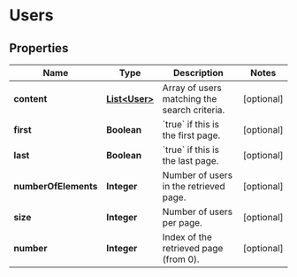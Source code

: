 

# Users

## Properties

Name | Type | Description | Notes
------------ | ------------- | ------------- | -------------
**content** | [**List&lt;User&gt;**](User.md) | Array of users matching the search criteria. |  [optional]
**first** | **Boolean** | &#x60;true&#x60; if this is the first page.  |  [optional]
**last** | **Boolean** | &#x60;true&#x60; if this is the last page.  |  [optional]
**numberOfElements** | **Integer** | Number of users in the retrieved page. |  [optional]
**size** | **Integer** | Number of users per page. |  [optional]
**number** | **Integer** | Index of the retrieved page (from 0). |  [optional]



